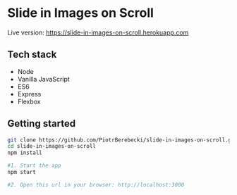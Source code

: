 # Slide in Images on Scroll

Live version: https://slide-in-images-on-scroll.herokuapp.com

<!-- <img src="./src/graphics/screencast.gif" width="275px" height="auto"> -->

## Tech stack
* Node
* Vanilla JavaScript
* ES6
* Express
* Flexbox

## Getting started

```sh
git clone https://github.com/PiotrBerebecki/slide-in-images-on-scroll.git
cd slide-in-images-on-scroll
npm install

#1. Start the app
npm start

#2. Open this url in your browser: http://localhost:3000
```
